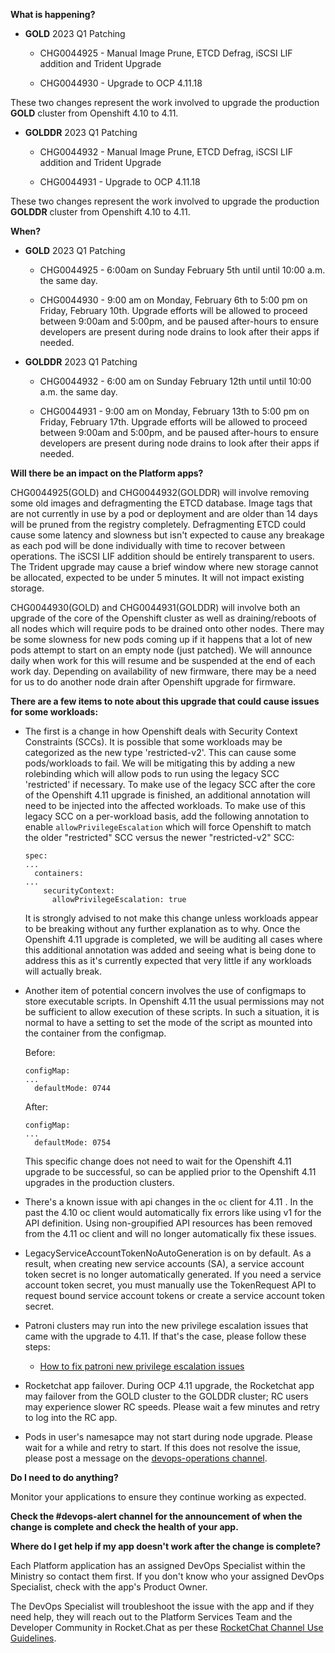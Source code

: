 **What is happening?**

- **GOLD** 2023 Q1 Patching

  - CHG0044925 - Manual Image Prune, ETCD Defrag, iSCSI LIF addition and Trident Upgrade 

  - CHG0044930 - Upgrade to OCP 4.11.18

These two changes represent the work involved to upgrade the production **GOLD** cluster from Openshift 4.10 to 4.11.

- **GOLDDR** 2023 Q1 Patching

  - CHG0044932 -  Manual Image Prune, ETCD Defrag, iSCSI LIF addition and Trident Upgrade

  - CHG0044931 - Upgrade to OCP 4.11.18

These two changes represent the work involved to upgrade the production **GOLDDR** cluster from Openshift 4.10 to 4.11.

**When?**

- **GOLD** 2023 Q1 Patching

  - CHG0044925 - 6:00am on Sunday February 5th until until 10:00 a.m. the same day.

  - CHG0044930 - 9:00 am on Monday, February 6th to 5:00 pm on Friday, February 10th. Upgrade efforts will be allowed to proceed between 9:00am and 5:00pm, and be paused after-hours to ensure developers are present during node drains to look after their apps if needed.

- **GOLDDR** 2023 Q1 Patching

  - CHG0044932 - 6:00 am on Sunday February 12th until until 10:00 a.m. the same day.

  - CHG0044931 - 9:00 am on Monday, February 13th to 5:00 pm on Friday, February 17th. Upgrade efforts will be allowed to proceed between 9:00am and 5:00pm, and be paused after-hours to ensure developers are present during node drains to look after their apps if needed.

**Will there be an impact on the Platform apps?**

CHG0044925(GOLD) and CHG0044932(GOLDDR) will involve removing some old images and defragmenting the ETCD database. Image tags that are not currently in use by a pod or deployment and are older than 14 days will be pruned from the registry completely. Defragmenting ETCD could cause some latency and slowness but isn't expected to cause any breakage as each pod will be done individually with time to recover between operations. The iSCSI LIF addition should be entirely transparent to users. The Trident upgrade may cause a brief window where new storage cannot be allocated, expected to be under 5 minutes. It will not impact existing storage.

CHG0044930(GOLD) and CHG0044931(GOLDDR) will involve both an upgrade of the core of the Openshift cluster as well as draining/reboots of all nodes which will require pods to be drained onto other nodes. There may be some slowness for new pods coming up if it happens that a lot of new pods attempt to start on an empty node (just patched). We will announce daily when work for this will resume and be suspended at the end of each work day. Depending on availability of new firmware, there may be a need for us to do another node drain after Openshift upgrade for firmware.

**There are a few items to note about this upgrade that could cause issues for some workloads:**

- The first is a change in how Openshift deals with Security Context Constraints (SCCs). It is possible that some workloads may be categorized as the new type 'restricted-v2'. This can cause some pods/workloads to fail. We will be mitigating this by adding a new rolebinding which will allow pods to run using the legacy SCC 'restricted' if necessary. To make use of the legacy SCC after the core of the Openshift 4.11 upgrade is finished, an additional annotation will need to be injected into the affected workloads. To make use of this legacy SCC on a per-workload basis, add the following annotation to enable `allowPrivilegeEscalation` which will force Openshift to match the older "restricted" SCC versus the newer "restricted-v2" SCC:

    ```console
    spec:
    ...
      containers:
    ...
        securityContext:
          allowPrivilegeEscalation: true
    ```

    It is strongly advised to not make this change unless workloads appear to be breaking without any further explanation as to why. Once the Openshift 4.11 upgrade is completed, we will be auditing all cases where this additional annotation was added and seeing what is being done to address this as it's currently expected that very little if any workloads will actually break.

- Another item of potential concern involves the use of configmaps to store executable scripts. In Openshift 4.11 the usual permissions may not be sufficient to allow execution of these scripts. In such a situation, it is normal to have a setting to set the mode of the script as mounted into the container from the configmap.

    Before:

    ```console
    configMap:
    ...
      defaultMode: 0744
    ```

    After:

    ```console
    configMap:
    ...
      defaultMode: 0754
    ```

    This specific change does not need to wait for the Openshift 4.11 upgrade to be successful, so can be applied prior to the Openshift 4.11 upgrades in the production clusters.

- There's a known issue with api changes in the `oc` client for 4.11 . In the past the 4.10 oc client would automatically fix errors like using v1 for the API definition. Using non-groupified API resources has been removed from the 4.11 oc client and will no longer automatically fix these issues.

- LegacyServiceAccountTokenNoAutoGeneration is on by default. As a result, when creating new service accounts (SA), a service account token secret is no longer automatically generated. If you need a service account token secret, you must manually use the TokenRequest API to request bound service account tokens or create a service account token secret.

- Patroni clusters may run into the new privilege escalation issues that came with the upgrade to 4.11. If that's the case, please follow these steps:

  - [How to fix patroni new privilege escalation issues](https://chat.developer.gov.bc.ca/channel/patroni?msg=NgcaryAsJfsa6SbCL)

- Rocketchat app failover. During OCP 4.11 upgrade, the Rocketchat app may failover from the GOLD cluster to the GOLDDR cluster; RC users may experience slower RC speeds. Please wait a few minutes and retry to log into the RC app.

- Pods in user's namesapce may not start during node upgrade. Please wait for a while and retry to start. If this does not resolve the issue, please post a message on the [devops-operations channel](https://chat.developer.gov.bc.ca/channel/devops-operations).

**Do I need to do anything?**

Monitor your applications to ensure they continue working as expected.

**Check the #devops-alert channel for the announcement of when the change is complete and check the health of your app.**

**Where do I get help if my app doesn't work after the change is complete?**

Each Platform application has an assigned DevOps Specialist within the Ministry so contact them first. If you don't know who your assigned DevOps Specialist, check with the app's Product Owner.

The DevOps Specialist will troubleshoot the issue with the app and if they need help, they will reach out to the Platform Services Team and the Developer Community in Rocket.Chat as per these [RocketChat Channel Use Guidelines](
https://developer.gov.bc.ca/Getting-human-support-for-issues-not-covered-by-devops-requests).
